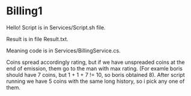 # Billing1
Hello! Script is in Services/Script.sh file. 

Result is in file Result.txt.

Meaning code is in Services/BillingService.cs.

Coins spread accordingly rating, but if we have unspreaded coins at the end of emission, them go to the man with max rating. (For examle boris should have 7 coins, but 1 + 1 + 7 != 10, so boris obtained 8).
After script running we have 5 coins with the same long history, so i pick any one of them.

